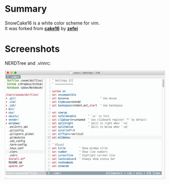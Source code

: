 Summary
=======

SnowCake16 is a white color scheme for vim.  
It was forked from **[cake16](https://github.com/zefei/cake16)** by **[zefei](https://github.com/zefei)**

Screenshots
===========

NERDTree and .vimrc:

![snowcake-f508261-nerd-vimrc.png](https://raw.githubusercontent.com/aseom/images/master/snowcake-f508261-nerd-vimrc.png)
